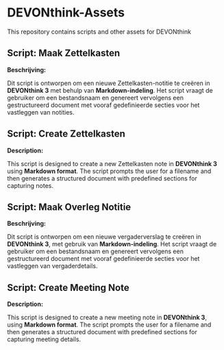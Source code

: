 # DEVONthink-Assets
This repository contains scripts and other assets for DEVONthink

## **Script: Maak Zettelkasten**

**Beschrijving:**

Dit script is ontworpen om een nieuwe Zettelkasten-notitie te creëren in **DEVONthink 3** met behulp van **Markdown-indeling**. Het script vraagt de gebruiker om een bestandsnaam en genereert vervolgens een gestructureerd document met vooraf gedefinieerde secties voor het vastleggen van notities.



## **Script: Create Zettelkasten**

**Description:**

This script is designed to create a new Zettelkasten note in **DEVONthink 3** using **Markdown format**. The script prompts the user for a filename and then generates a structured document with predefined sections for capturing notes.



## **Script: Maak Overleg Notitie**

**Beschrijving:**

Dit script is ontworpen om een nieuwe vergaderverslag te creëren in **DEVONthink 3**, met gebruik van **Markdown-indeling**. Het script vraagt de gebruiker om een bestandsnaam en genereert vervolgens een gestructureerd document met vooraf gedefinieerde secties voor het vastleggen van vergaderdetails.



##  **Script: Create Meeting Note**

**Description:**

This script is designed to create a new meeting note in **DEVONthink 3**, using **Markdown format**. The script prompts the user for a filename and then generates a structured document with predefined sections for capturing meeting details.
